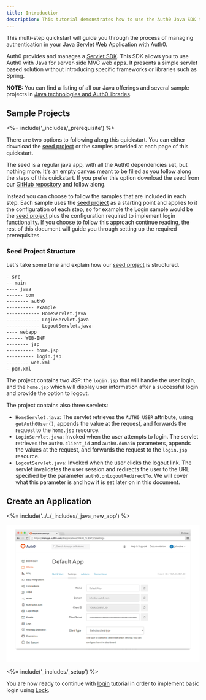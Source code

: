 ```yaml
---
title: Introduction
description: This tutorial demonstrates how to use the Auth0 Java SDK to add authentication and authorization to your web app
---
```



This multi-step quickstart will guide you through the process of managing authentication in your Java Servlet Web Application with Auth0.

Auth0 provides and manages a [Servlet SDK](https://github.com/auth0/auth0-servlet). This SDK allows you to use Auth0 with Java for server-side MVC web apps. It presents a simple servlet based solution without introducing specific frameworks or libraries such as Spring.

__NOTE:__ You can find a listing of all our Java offerings and several sample projects in [Java technologies and Auth0 libraries](/java-overview).


## Sample Projects

<%= include('_includes/_prerequisite') %>

There are two options to following along this quickstart. You can either download the [seed project](https://github.com/auth0-samples/auth0-servlet-sample/tree/master/00-Starter-Seed) or the samples provided at each page of this quickstart.

The seed is a regular java app, with all the Auth0 dependencies set, but nothing more. It's an empty canvas meant to be filled as you follow along the steps of this quickstart. If you prefer this option download the seed from our [GitHub repository](https://github.com/auth0-samples/auth0-servlet-sample/tree/master/00-Starter-Seed) and follow along.

Instead you can choose to follow the samples that are included in each step. Each sample uses the [seed project](https://github.com/auth0-samples/auth0-servlet-sample/tree/master/00-Starter-Seed) as a starting point and applies to it the configuration of each step, so for example the Login sample would be the [seed project](https://github.com/auth0-samples/auth0-servlet-sample/tree/master/00-Starter-Seed) plus the configuration required to implement login functionality. If you choose to follow this approach continue reading, the rest of this document will guide you through setting up the required prerequisites.

### Seed Project Structure

Let's take some time and explain how our [seed project](https://github.com/auth0-samples/auth0-servlet-sample/tree/master/00-Starter-Seed) is structured.


```
- src
-- main
---- java
------ com
-------- auth0
---------- example
------------ HomeServlet.java
------------ LoginServlet.java
------------ LogoutServlet.java
---- webapp
------ WEB-INF
-------- jsp
---------- home.jsp
---------- login.jsp
-------- web.xml
- pom.xml
```

The project contains two JSP: the `login.jsp` that will handle the user login, and the `home.jsp` which will display user information after a successful login and provide the option to logout.

The project contains also three servlets:
- `HomeServlet.java`: The servlet retrieves the `AUTH0_USER` attribute, using `getAuth0User()`, appends the value at the request, and forwards the request to the `home.jsp` resource.
- `LoginServlet.java`: Invoked when the user attempts to login. The servlet retrieves the `auth0.client_id` and `auth0.domain` parameters, appends the values at the request, and forwards the request to the `login.jsp` resource.
- `LogoutServlet.java`: Invoked when the user clicks the logout link. The servlet invalidates the user session and redirects the user to the URL specified by the parameter `auth0.onLogoutRedirectTo`. We will cover what this parameter is and how it is set later on in this document.


## Create an Application

<%= include('../../_includes/_java_new_app') %>

![App Dashboard](/media/articles/java/app_dashboard.png)

<%= include('_includes/_setup') %>

You are now ready to continue with [login](/quickstart/webapp/java/01-login) tutorial in order to implement basic login using [Lock](/libraries/lock).
